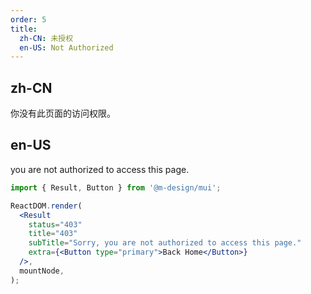 ```yaml
---
order: 5
title:
  zh-CN: 未授权
  en-US: Not Authorized
---
```


## zh-CN

你没有此页面的访问权限。

## en-US

you are not authorized to access this page.

```jsx
import { Result, Button } from '@m-design/mui';

ReactDOM.render(
  <Result
    status="403"
    title="403"
    subTitle="Sorry, you are not authorized to access this page."
    extra={<Button type="primary">Back Home</Button>}
  />,
  mountNode,
);
```
